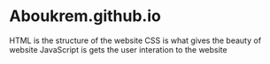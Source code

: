 # Aboukrem.github.io
HTML is the structure of the website
CSS is what gives the beauty of website
JavaScript is gets the user interation to the website 
